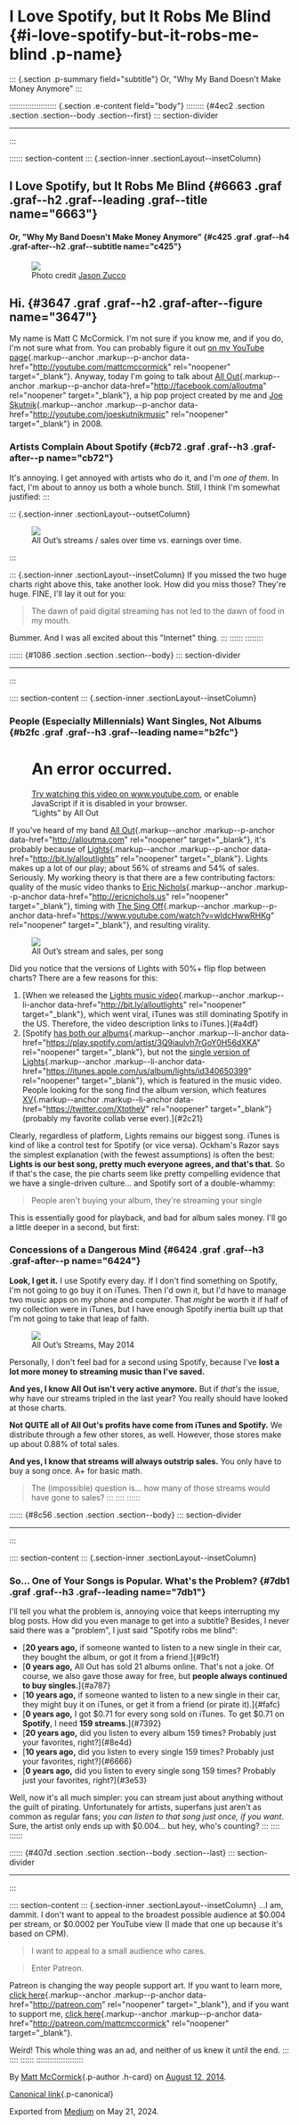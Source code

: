 <div>

# I Love Spotify, but It Robs Me Blind {#i-love-spotify-but-it-robs-me-blind .p-name}

</div>

::: {.section .p-summary field="subtitle"}
Or, "Why My Band Doesn't Make Money Anymore"
:::

::::::::::::::::::::: {.section .e-content field="body"}
:::::::: {#4ec2 .section .section .section--body .section--first}
::: section-divider

------------------------------------------------------------------------
:::

:::::: section-content
::: {.section-inner .sectionLayout--insetColumn}
## I Love Spotify, but It Robs Me Blind {#6663 .graf .graf--h2 .graf--leading .graf--title name="6663"}

#### Or, "Why My Band Doesn't Make Money Anymore" {#c425 .graf .graf--h4 .graf-after--h2 .graf--subtitle name="c425"}

<figure id="ddbd"
class="graf graf--figure graf--layoutInsetLeft graf-after--h4">
<img
src="https://cdn-images-1.medium.com/max/400/1*Mvtr70WDcko4jejrTT8iiA.jpeg"
class="graf-image" data-image-id="1*Mvtr70WDcko4jejrTT8iiA.jpeg"
data-width="2048" data-height="2048" />
<figcaption>Photo credit <a href="http://www.jasonzucco.com/"
class="markup--anchor markup--figure-anchor"
data-href="http://www.jasonzucco.com/" rel="noopener"
target="_blank">Jason Zucco</a></figcaption>
</figure>

## Hi. {#3647 .graf .graf--h2 .graf-after--figure name="3647"}

My name is Matt C McCormick. I'm not sure if you know me, and if you do,
I'm not sure what from. You can probably figure it out [on my YouTube
page](http://youtube.com/mattcmccormick){.markup--anchor
.markup--p-anchor data-href="http://youtube.com/mattcmccormick"
rel="noopener" target="_blank"}. Anyway, today I'm going to talk about
[All Out](http://facebook.com/alloutma){.markup--anchor
.markup--p-anchor data-href="http://facebook.com/alloutma"
rel="noopener" target="_blank"}, a hip pop project created by me and
[Joe Skutnik](http://youtube.com/joeskutnikmusic){.markup--anchor
.markup--p-anchor data-href="http://youtube.com/joeskutnikmusic"
rel="noopener" target="_blank"} in 2008.

### **Artists Complain About Spotify** {#cb72 .graf .graf--h3 .graf-after--p name="cb72"}

It's annoying. I get annoyed with artists who do it, and I'm *one of
them*. In fact, I'm about to annoy us both a whole bunch. Still, I think
I'm somewhat justified:
:::

::: {.section-inner .sectionLayout--outsetColumn}
<figure id="ed6c"
class="graf graf--figure graf--layoutOutsetCenter graf-after--p">
<img
src="https://cdn-images-1.medium.com/max/1200/1*nEVP9QpTZFmjdB1UPj8-Aw.jpeg"
class="graf-image" data-image-id="1*nEVP9QpTZFmjdB1UPj8-Aw.jpeg"
data-width="2868" data-height="2338" />
<figcaption>All Out’s streams / sales over time vs. earnings
over time.</figcaption>
</figure>
:::

::: {.section-inner .sectionLayout--insetColumn}
If you missed the two huge charts right above this, take another look.
How did you miss those? They're huge. FINE, I'll lay it out for you:

> The dawn of paid digital streaming has not led to the dawn of food in
> my mouth.

Bummer. And I was all excited about this "Internet" thing.
:::
::::::
::::::::

:::::: {#1086 .section .section .section--body}
::: section-divider

------------------------------------------------------------------------
:::

:::: section-content
::: {.section-inner .sectionLayout--insetColumn}
### People (Especially Millennials) Want Singles, Not Albums {#b2fc .graf .graf--h3 .graf--leading name="b2fc"}

<figure id="2b38"
class="graf graf--figure graf--iframe graf--startsWithDoubleQuote graf-after--h3">
<div class="iframe">
<div id="player">

</div>
<div class="player-unavailable">
<h1 id="an-error-occurred." class="message">An error occurred.</h1>
<div class="submessage">
<a href="https://www.youtube.com/watch?v=9VMZ7oofV6E"
target="_blank">Try watching this video on www.youtube.com</a>, or
enable JavaScript if it is disabled in your browser.
</div>
</div>
</div>
<figcaption>“Lights” by All Out</figcaption>
</figure>

If you've heard of my band [All
Out](http://alloutma.com){.markup--anchor .markup--p-anchor
data-href="http://alloutma.com" rel="noopener" target="_blank"}, it's
probably because of [Lights](http://bit.ly/alloutlights){.markup--anchor
.markup--p-anchor data-href="http://bit.ly/alloutlights" rel="noopener"
target="_blank"}. Lights makes up a lot of our play; about 56% of
streams and 54% of sales. Seriously. My working theory is that there are
a few contributing factors: quality of the music video thanks to [Eric
Nichols](http://ericnichols.us){.markup--anchor .markup--p-anchor
data-href="http://ericnichols.us" rel="noopener" target="_blank"},
timing with [The Sing
Off](https://www.youtube.com/watch?v=wldcHwwRHKg){.markup--anchor
.markup--p-anchor
data-href="https://www.youtube.com/watch?v=wldcHwwRHKg" rel="noopener"
target="_blank"}, and resulting virality.

<figure id="5771" class="graf graf--figure graf-after--p">
<img
src="https://cdn-images-1.medium.com/max/800/1*Eb3ssNhS6zkhIX7eaOkY5g.png"
class="graf-image" data-image-id="1*Eb3ssNhS6zkhIX7eaOkY5g.png"
data-width="1390" data-height="1600" />
<figcaption>All Out’s stream and sales, per song</figcaption>
</figure>

Did you notice that the versions of Lights with 50%+ flip flop between
charts? There are a few reasons for this:

1.  [When we released the [Lights music
    video](http://bit.ly/alloutlights){.markup--anchor
    .markup--li-anchor data-href="http://bit.ly/alloutlights"
    rel="noopener" target="_blank"}, which went viral, iTunes was still
    dominating Spotify in the US. Therefore, the video description links
    to iTunes.]{#a4df}
2.  [Spotify [has both our
    albums](https://play.spotify.com/artist/3Q9iaulvh7rGoY0H56dXKA){.markup--anchor
    .markup--li-anchor
    data-href="https://play.spotify.com/artist/3Q9iaulvh7rGoY0H56dXKA"
    rel="noopener" target="_blank"}, but not the [single version of
    Lights](https://itunes.apple.com/us/album/lights/id340650399){.markup--anchor
    .markup--li-anchor
    data-href="https://itunes.apple.com/us/album/lights/id340650399"
    rel="noopener" target="_blank"}, which is featured in the music
    video. People looking for the song find the album version, which
    features [XV](https://twitter.com/XtotheV){.markup--anchor
    .markup--li-anchor data-href="https://twitter.com/XtotheV"
    rel="noopener" target="_blank"} (probably my favorite collab verse
    ever).]{#2c21}

Clearly, regardless of platform, Lights remains our biggest song. iTunes
is kind of like a control test for Spotify (or vice versa). Ockham's
Razor says the simplest explanation (with the fewest assumptions) is
often the best: **Lights is our best song, pretty much everyone agrees,
and that's that.** So if that's the case, the pie charts seem like
pretty compelling evidence that we have a single-driven culture... and
Spotify sort of a double-whammy:

> People aren't buying your album, they're streaming your single

This is essentially good for playback, and bad for album sales money.
I'll go a little deeper in a second, but first:

### Concessions of a Dangerous Mind {#6424 .graf .graf--h3 .graf-after--p name="6424"}

**Look, I get it.** I use Spotify every day. If I don't find something
on Spotify, I'm not going to go buy it on iTunes. Then I'd own it, but
I'd have to manage two music apps on my phone and computer. That *might*
be worth it if half of my collection were in iTunes, but I have enough
Spotify inertia built up that I'm not going to take that leap of faith.

<figure id="16e3"
class="graf graf--figure graf--layoutInsetLeft graf-after--p">
<img
src="https://cdn-images-1.medium.com/max/400/1*Pou-yNFj-t0YwH3ZsFSrUw.png"
class="graf-image" data-image-id="1*Pou-yNFj-t0YwH3ZsFSrUw.png"
data-width="402" data-height="132" />
<figcaption>All Out’s Streams, May 2014</figcaption>
</figure>

Personally, I don't feel bad for a second using Spotify, because I've
**lost a lot more money to streaming music than I've saved.**

**And yes, I know All Out isn't very active anymore.** But if *that's*
the issue, why have our streams tripled in the last year? You really
should have looked at those charts.

**Not QUITE all of All Out's profits have come from iTunes and
Spotify.** We distribute through a few other stores, as well. However,
those stores make up about 0.88% of total sales.

**And yes, I know that streams will always outstrip sales.** You only
have to buy a song once. A+ for basic math.

> The (impossible) question is... how many of those streams would have
> gone to sales?
:::
::::
::::::

:::::: {#8c56 .section .section .section--body}
::: section-divider

------------------------------------------------------------------------
:::

:::: section-content
::: {.section-inner .sectionLayout--insetColumn}
### So... One of Your Songs is Popular. What's the Problem? {#7db1 .graf .graf--h3 .graf--leading name="7db1"}

I'll tell you what the problem is, annoying voice that keeps
interrupting my blog posts. How did you even manage to get into a
subtitle? Besides, I never said there was a "problem", I just said
"Spotify robs me blind":

-   [**20 years ago,** if someone wanted to listen to a new single in
    their car, they bought the album, or got it from a friend.]{#9c1f}
-   [**0 years ago,** All Out has sold 21 albums online. That's not a
    joke. Of course, we also gave those away for free, but **people
    always continued to buy singles.**]{#a787}
-   [**10 years ago,** if someone wanted to listen to a new single in
    their car, they might buy it on iTunes, or get it from a friend (or
    pirate it).]{#fafc}
-   [**0 years ago,** I got \$0.71 for every song sold on iTunes. To get
    \$0.71 on **Spotify**, I need **159 streams.**]{#7392}
-   [**20 years ago,** did you listen to every album 159 times? Probably
    just your favorites, right?]{#8e4d}
-   [**10 years ago,** did you listen to every single 159 times?
    Probably just your favorites, right?]{#6666}
-   [**0 years ago,** did you listen to every single song 159 times?
    Probably just your favorites, right?]{#3e53}

Well, now it's all much simpler: you can stream just about anything
without the guilt of pirating. Unfortunately for artists, superfans just
aren't as common as regular fans; y*ou can listen to that song just
once, if you want*. Sure, the artist only ends up with \$0.004... but
hey, who's counting?
:::
::::
::::::

:::::: {#407d .section .section .section--body .section--last}
::: section-divider

------------------------------------------------------------------------
:::

:::: section-content
::: {.section-inner .sectionLayout--insetColumn}
...I am, dammit. I don't want to appeal to the broadest possible
audience at \$0.004 per stream, or \$0.0002 per YouTube view (I made
that one up because it's based on CPM).

> I want to appeal to a small audience who cares.

> Enter Patreon.

Patreon is changing the way people support art. If you want to learn
more, [click here](http://patreon.com){.markup--anchor .markup--p-anchor
data-href="http://patreon.com" rel="noopener" target="_blank"}, and if
you want to support me, [click
here](http://patreon.com/mattcmccormick){.markup--anchor
.markup--p-anchor data-href="http://patreon.com/mattcmccormick"
rel="noopener" target="_blank"}.

Weird! This whole thing was an ad, and neither of us knew it until the
end.
:::
::::
::::::
:::::::::::::::::::::

By [Matt McCormick](https://medium.com/@mattcmccormick){.p-author
.h-card} on [August 12, 2014](https://medium.com/p/9b0f42c8f615).

[Canonical
link](https://medium.com/@mattcmccormick/i-love-spotify-but-it-robs-me-blind-9b0f42c8f615){.p-canonical}

Exported from [Medium](https://medium.com) on May 21, 2024.
